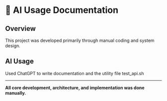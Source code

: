 # 🤖 AI Usage Documentation

## Overview

This project was developed primarily through manual coding and system design.

## AI Usage

Used ChatGPT to write documentation and the utility file test_api.sh

---

**All core development, architecture, and implementation was done manually.** 